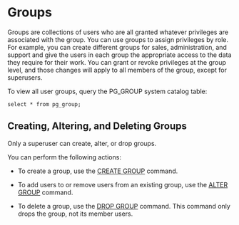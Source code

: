 # Groups<a name="r_Groups"></a>

Groups are collections of users who are all granted whatever privileges are associated with the group\. You can use groups to assign privileges by role\. For example, you can create different groups for sales, administration, and support and give the users in each group the appropriate access to the data they require for their work\. You can grant or revoke privileges at the group level, and those changes will apply to all members of the group, except for superusers\.

To view all user groups, query the PG\_GROUP system catalog table:

```
select * from pg_group;
```

## Creating, Altering, and Deleting Groups<a name="r_Groups-creating-altering-and-deleting-groups"></a>

Only a superuser can create, alter, or drop groups\.

You can perform the following actions:

+ To create a group, use the [CREATE GROUP](r_CREATE_GROUP.md) command\.

+ To add users to or remove users from an existing group, use the [ALTER GROUP](r_ALTER_GROUP.md) command\.

+ To delete a group, use the [DROP GROUP](r_DROP_GROUP.md) command\. This command only drops the group, not its member users\.